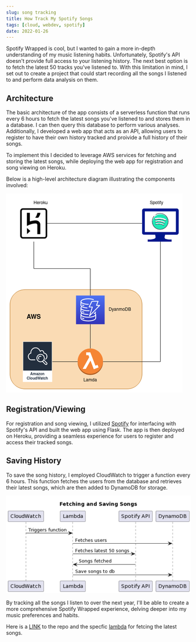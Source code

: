 ```yaml
---
slug: song tracking
title: How Track My Spotify Songs
tags: [cloud, webdev, spotify]
date: 2022-01-26
---
```


Spotify Wrapped is cool, but I wanted to gain a more in-depth understanding of my music listening habits. Unfortunately, Spotify's API doesn't provide full access to your listening history. The next best option is to fetch the latest 50 tracks you've listened to. With this limitation in mind, I set out to create a project that could start recording all the songs I listened to and perform data analysis on them.

<!--truncate-->

## Architecture

The basic architecture of the app consists of a serverless function that runs every 6 hours to fetch the latest songs you've listened to and stores them in a database. I can then query this database to perform various analyses. Additionally, I developed a web app that acts as an API, allowing users to register to have their own history tracked and proivide a full history of their songs.

To implement this I decided to leverage AWS services for fetching and storing the latest songs, while deploying the web app for registration and song viewing on Heroku.

Below is a high-level architecture diagram illustrating the components involved:

![Architecture Diagram](./spotify-hist-arch.png)

## Registration/Viewing

For registration and song viewing, I utilized [Spotify](https://github.com/spotipy-dev/spotipy) for interfacing with Spotify's API and built the web app using Flask. The app is then deployed on Heroku, providing a seamless experience for users to register and access their tracked songs.

## Saving History

To save the song history, I employed CloudWatch to trigger a function every 6 hours. This function fetches the users from the database and retrieves their latest songs, which are then added to DynamoDB for storage.

![Sequence Diagram](./fetch-songs-seq.png)

By tracking all the songs I listen to over the next year, I'll be able to create a more comprehensive Spotify Wrapped experience, delving deeper into my music preferences and habits.

Here is a [LINK](https://github.com/ShaunSpinelli/spotify_history) to the repo and the specfic [lambda](https://github.com/ShaunSpinelli/spotify_history/blob/master/lambdas/lambda_function.py) for fetcing the latest songs. 

